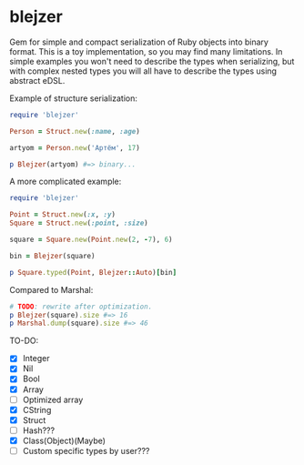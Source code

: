 # blejzer

Gem for simple and compact serialization of Ruby objects into binary format. This is a toy implementation, so you may find many limitations. In simple examples you won't need to describe the types when serializing, but with complex nested types you will all have to describe the types using abstract eDSL. 

Example of structure serialization:
```ruby
require 'blejzer'

Person = Struct.new(:name, :age)

artyom = Person.new('Артём', 17)

p Blejzer(artyom) #=> binary...
```

A more complicated example:
```ruby
require 'blejzer'

Point = Struct.new(:x, :y)
Square = Struct.new(:point, :size)

square = Square.new(Point.new(2, -7), 6)

bin = Blejzer(square)

p Square.typed(Point, Blejzer::Auto)[bin]
```
Compared to Marshal:
```ruby
# TODO: rewrite after optimization.
p Blejzer(square).size #=> 16
p Marshal.dump(square).size #=> 46
```

TO-DO:

- [x] Integer
- [x] Nil 
- [x] Bool 
- [x] Array
- [ ] Optimized array
- [x] CString
- [x] Struct
- [ ] Hash???
- [x] Class(Object)(Maybe)
- [ ] Custom specific types by user???
